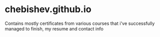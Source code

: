 # chebishev.github.io
Contains mostly certificates from various courses that i've successfully managed to finish, my resume and contact info
